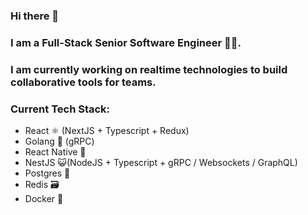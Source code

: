 ### Hi there 👋

### I am a Full-Stack Senior Software Engineer 👨‍💻.

### I am currently working on realtime technologies to build collaborative tools for teams.

### Current Tech Stack:
- React ⚛️ (NextJS + Typescript + Redux)
- Golang 🐹 (gRPC)
- React Native 📱
- NestJS 😺(NodeJS + Typescript + gRPC / Websockets / GraphQL)
- Postgres 🐘
- Redis 🗃
- Docker 🐳

<!--
**Simonwtaylor/Simonwtaylor** is a ✨ _special_ ✨ repository because its `README.md` (this file) appears on your GitHub profile.

Here are some ideas to get you started:

- 🔭 I’m currently working on ...
- 🌱 I’m currently learning ...
- 👯 I’m looking to collaborate on ...
- 🤔 I’m looking for help with ...
- 💬 Ask me about ...
- 📫 How to reach me: ...
- 😄 Pronouns: ...
- ⚡ Fun fact: ...
-->
